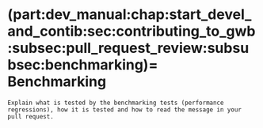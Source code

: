 (part:dev_manual:chap:start_devel_and_contib:sec:contributing_to_gwb:subsec:pull_request_review:subsubsec:benchmarking)=
Benchmarking
============

```{todo}
Explain what is tested by the benchmarking tests (performance regressions), how it is tested and how to read the message in your pull request.
```